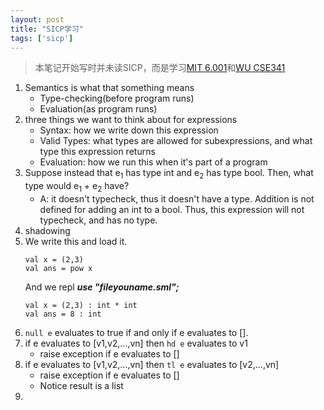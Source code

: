```yaml
---
layout: post
title: "SICP学习"
tags: ['sicp']
---
```

>本笔记开始写时并未读SICP，而是学习[MIT 6.001](https://ocw.mit.edu/courses/electrical-engineering-and-computer-science/6-001-structure-and-interpretation-of-computer-programs-spring-2005/)和[WU CSE341](https://courses.cs.washington.edu/courses/cse341/17au/)

1. Semantics is what that something means
    - Type-checking(before program runs)
    - Evaluation(as program runs)
2. three things we want to think about for expressions
    - Syntax: how we write down this expression
    - Valid Types: what types are allowed for subexpressions, and what type this expression returns
    - Evaluation: how we run this when it's part of a program
3. Suppose instead that e<sub>1</sub> has type int and e<sub>2</sub> has type bool. Then, what type would e<sub>1</sub> + e<sub>2</sub> have?
    - A: it doesn't typecheck, thus it doesn't have a type. Addition is not defined for adding an int to a bool. Thus, this expression will not typecheck, and has no type.
4. shadowing
5. We write this and load it.
    ```
    val x = (2,3)
    val ans = pow x
    ```
    And we repl _**use "fileyouname.sml";**_
    ```
    val x = (2,3) : int * int
    val ans = 8 : int
    ```
6. `null e` evaluates to true if and only if e evaluates to [].
7. if e evaluates to [v1,v2,...,vn] then `hd e` evaluates to v1
    - raise exception if e evaluates to []
8. if e evaluates to [v1,v2,...,vn] then `tl e` evaluates to [v2,...,vn]
    - raise exception if e evaluates to []
    - Notice result is a list
9. 